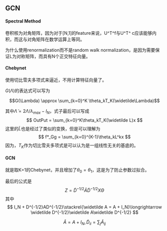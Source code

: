 ## GCN

#### Spectral Method

卷积核为对角矩阵，因为对于[N,1]的feature来说，U^T^f与U^T^ c应该能够内积，而这与对角矩阵在数学运算上等同。

为什么使用renormalization而不是random walk normalization，是因为需要保证L为对称矩阵，而具有N个正交特征向量。

#### Chebynet

使用切比雪夫多项式来逼近，不用计算特征向量了。

$G(\Lambda)$的表达式可以写为

$$G(\Lambda) \approx \sum_{k=0}^K \theta_kT_K(\widetilde\Lambda)$$ 

其中$\widetilde\Lambda = 2\Lambda/\lambda_{max}-I_N$，式子最后可以写成
$$
OutPut = \sum_{k=0}^K\theta_kT_K(\widetilde L)x
$$
这里的$\widetilde L$也是经过了类似的变换，但是可以理解为
$$
f*_Gg = \sum_{k=0}^{K-1}\theta_kL^kx
$$
因为，$T_K$作为切比雪夫多项式是可以认为是一组线性无关的基底的。

#### GCN

就是取K=1的Chebynet，并且增加了$\theta_0 =\theta_1$，这是为了防止参数过拟合。

最后的公式是
$$
Z = \widetilde D^{-1/2}\widetilde A\widetilde D^{-1/2}X\Theta
$$
其中
$$
I_N + D^{-1/2}AD^{-1/2}\stackrel{\widetilde A = A + I_N}\longrightarrow \widetilde D^{-1/2}\widetilde A\widetilde D^{-1/2}
$$

$$
\widetilde A = A+I_N,\widetilde D_{ii}=\sum_j\widetilde A_{ij}
$$

